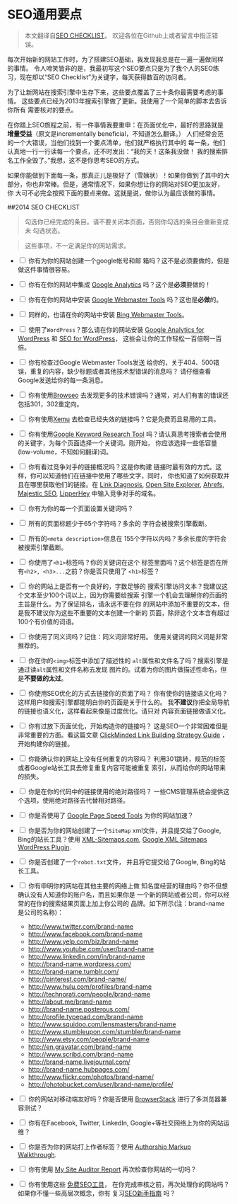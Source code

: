 SEO通用要点
===

> 本文翻译自[SEO CHECKLIST](http://www.clickminded.com/seo-checklist/)。
> 欢迎各位在Github上或者留言中指正错误。

每次开始新的网站工作时，为了搭建SEO基础，我发现我总是在一遍一遍做同样的事情。
令人啼笑皆非的是，我最初写这个SEO要点只是为了我个人的SEO练习，现在却以“SEO
 Checklist”为关键字，每天获得数百的访问者。

为了让新网站在搜索引擎中生存下来，这些要点覆盖了三十条你最需要考虑的事情。
这些要点已经为2013年搜索引擎做了更新。我使用了一个简单的脚本去告诉你所有
需要核对的要点。

在你踏上SEO旅程之前，有一件事情我要重申：在页面优化中，最好的思路就是
**增量受益**（原文是incrementally beneficial，不知道怎么翻译。）
人们经常会范的一个大错误，当他们找到一个要点清单，他们就严格执行其中的
每一条，他们认真地一行一行读每一个要点，还不时发出：“我的天！这条我没做！
我的搜索排名工作全毁了。”我想，这不是你思考SEO的方式。

如果你能做到下面每一条，那真正儿是极好了（雪姨状）！如果你做到了其中的大
部分，你也非常棒。但是，通常情况下，如果你想让你的网站对SEO更加友好，你
大可不必完全按照下面的要点来做。这就是说，做你认为最应该做的事情。

##2014 SEO CHECKLIST

> 勾选你已经完成的条目。请不要关闭本页面，否则你勾选的条目会重新变成未
> 勾选状态。

> 这些事项，不一定满足你的网站需求。

+ <input type="checkbox"> 你有为你的网站创建一个google帐号和邮
  箱吗？这不是必须要做的，但是做这件事情很容易。

+ <input type="checkbox"> 你有在你的网站中集成
  [Google Analytics](http://www.google.com/analytics/)
  吗？这个是**必须**要做的！

+ <input type="checkbox"> 你有在你的网站中安装
  [Google Webmaster Tools](http://www.google.com/webmasters/)
  吗？这也是**必做**的。

+ <input type="checkbox"> 同样的，也请在你的网站中安装
  [Bing Webmaster Tools](http://www.bing.com/toolbox/webmaster/)。

+ <input type="checkbox"> 使用了`WordPress`？那么请在你的网站安装
  [Google Analytics for WordPress](http://yoast.com/wordpress/google-analytics/)
  和
  [SEO for WordPress](http://yoast.com/wordpress/seo/)，
  这些会让你的工作轻松一百倍啊一百倍。

+ <input type="checkbox"> 你有检查过Google Webmaster Tools发送
  给你的，关于404、500错误，重复的内容，缺少标题或者其他技术型错误的消息吗？
  请仔细查看Google发送给你的每一条消息。

+ <input type="checkbox"> 你有使用[Browseo](http://www.browseo.net/)
  去发现更多的技术错误吗？通常，对人们有害的错误还包括301，302重定向。

+ <input type="checkbox"> 你有使用[Xemu](http://home.snafu.de/tilman/xenulink.html)
  去检查已经失效的链接吗？它是免费而且易用的工具。

+ <input type="checkbox"> 你有使用[Google Keyword Research Tool](https://adwords.google.com/KeywordPlanner)
  吗？请认真思考搜索者会使用的关键字，为每个页面选择一个关键词。刚开始，
  你应该选择一些低容量(low-volume，不知如何翻译)词。

+ <input type="checkbox"> 你有看过竞争对手的链接概况吗？这是你构建
  链接时最有效的方式。这样，你可以知道他们在链接中使用了哪些文字，同时，
  你也知道了如何获取并且在哪里获取他们的链接。在
  [Link Diagnosis](http://www.linkdiagnosis.com),
  [Open Site Explorer](http://www.opensiteexplorer.org/),
  [Ahrefs](http://ahrefs.com/),
  [Majestic SEO](http://www.majesticseo.com/),
  [LipperHey](http://links.lipperhey.com/)
  中输入竞争对手的域名。

+ <input type="checkbox"> 你有为你的每一个页面设置关键词吗？

+ <input type="checkbox"> 所有的页面标题少于65个字符吗？多余的
  字符会被搜索引擎截断。

+ <input type="checkbox"> 所有的`<meta description>`信息在
  155个字符以内吗？多余长度的字符会被搜索引擎截断。

+ <input type="checkbox"> 你使用了`<h1>`标签吗？你的关键词在这个
  标签里面吗？这个标签是否在所有`<h2>, <h3>...`之前？你是否只使用了
  `<h1>`标签？

+ <input type="checkbox"> 你的网站上是否有一个良好的，字数足够的
  搜索引擎访问文本？我建议这个文本至少100个词以上，因为你需要给搜索
  引擎一个机会去理解你的页面的主旨是什么。为了保证排名，请永远不要在你
  的网站中添加不重要的文本，但是我不建议你为这些不重要的文本创建一个新的
  页面，除非这个文本含有超过100个有价值的词语。

+ <input type="checkbox"> 你使用了同义词吗？记住：同义词非常好用。
  使用关键词的同义词是非常推荐的。

+ <input type="checkbox"> 你在你的`<img>`标签中添加了描述性的
  `alt`属性和文件名了吗？搜索引擎是通过读`alt`属性和文件名称去发现
  图片的。试着为你的图片做描述性命名，但是**不要做的太过**。

+ <input type="checkbox"> 你使用SEO优化的方式去链接你的页面了吗？
  你有使你的链接语义化吗？这样用户和搜索引擎都能明白你的页面是关于什么的。
  我**不建议**你把全局导航的链接也语义化，这样看起来像是过度优化。请只对
  内容页面链接做语义化。

+ <input type="checkbox"> 你有过放下页面优化，开始构造你的链接吗？
  这是SEO一个非常困难但是非常重要的方面。看这篇文章
  [ClickMinded Link Building Strategy Guide](http://www.clickminded.com/link-building-101-handbook/)
  ，开始构建你的链接。

+ <input type="checkbox"> 你能确认你的网站上没有任何重复的内容吗？
  利用301跳转，规范的标签或者Google站长工具去修复重复内容可能被重复
  索引，从而给你的网站带来的损失。

+ <input type="checkbox"> 你是在你的代码中的链接使用的绝对路径吗？
  一些CMS管理系统会提供这个选项，使用绝对路径去代替相对路径。

+ <input type="checkbox"> 你是否使用了
  [Google Page Speed Tools](https://developers.google.com/speed/pagespeed/)
  为你的网站加速？

+ <input type="checkbox"> 你是否为你的网站创建了一个`SiteMap`
  xml文件，并且提交给了Google, Bing的站长工具？使用
  [XML-Sitemaps.com](http://www.xml-sitemaps.com/),
  [ Google XML Sitemaps WordPress Plugin](http://wordpress.org/extend/plugins/google-sitemap-generator/).

+ <input type="checkbox"> 你是否创建了一个`robot.txt`文件，
  并且将它提交给了Google, Bing的站长工具。

+ <input type="checkbox"> 你有申明你的网站在其他主要的网络上做
  知名度经营的理由吗？你不但想确认没有人知道你的账户名，而且如果你是
  一个新的网站或者公司，你可以经常的在你的搜索结果页面上加上你公司的
  品牌。如下所示(注：brand-name是公司的名称)：

    + http://www.twitter.com/brand-name
    + http://www.facebook.com/brand-name
    + http://www.yelp.com/biz/brand-name
    + http://www.youtube.com/user/brand-name
    + http://www.linkedin.com/in/brand-name
    + http://brand-name.wordpress.com/
    + http://brand-name.tumblr.com/
    + http://pinterest.com/brand-name/
    + http://www.hulu.com/profiles/brand-name
    + http://technorati.com/people/brand-name
    + http://about.me/brand-name
    + http://brand-name.posterous.com/
    + http://profile.typepad.com/brand-name
    + http://www.squidoo.com/lensmasters/brand-name
    + http://www.stumbleupon.com/stumbler/brand-name
    + http://www.etsy.com/people/brand-name
    + http://en.gravatar.com/brand-name
    + http://www.scribd.com/brand-name
    + http://brand-name.livejournal.com/
    + http://brand-name.hubpages.com/
    + http://www.flickr.com/photos/brand-name/
    + http://photobucket.com/user/brand-name/profile/


+ <input type="checkbox"> 你的网站对移动端友好吗？你是否使用
  [BrowserStack](http://www.browserstack.com/)
  进行了多浏览器兼容测试？

+ <input type="checkbox"> 你有在Facebook, Twitter, LinkedIn,
  Google+等社交网络上为你的网站运维？

+ <input type="checkbox"> 你是否为你的网站打上作者标签？使用
  [Authorship Markup Walkthrough](http://www.clickminded.com/get-on-google-plus-why-authorship-markup-now-matters/).

+ <input type="checkbox"> 你有使用
  [My Site Auditor Report](http://mysiteauditor.com/)
  再次检查你网站的一切吗？

+ <input type="checkbox"> 你有使用这些
  [免费SEO工具](http://www.clickminded.com/free-seo-tools/)，
  在你完成审核之前，再次处理你的网站吗？如果你不懂一些高层次概念，你有
  复习[SEO新手指南](http://www.clickminded.com/seo-101-handbook/)
  吗？
